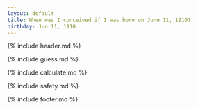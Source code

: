 ```yaml
---
layout: default
title: When was I conceived if I was born on June 11, 1910?
birthday: Jun 11, 1910
---
```


{% include header.md %}

{% include guess.md %}

{% include calculate.md %}

{% include safety.md %}

{% include footer.md %}



